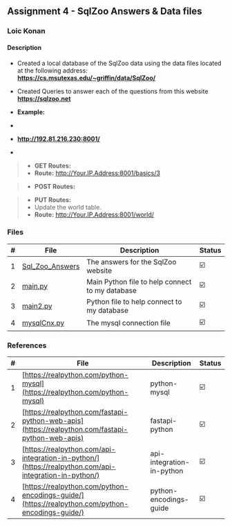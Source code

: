 ## Assignment 4 - SqlZoo Answers & Data files

### Loic Konan

#### Description

- Created a local database of the SqlZoo data using the data files located at the following address: **<https://cs.msutexas.edu/~griffin/data/SqlZoo/>**
- Created Queries to answer each of the questions from this website **<https://sqlzoo.net>**
- **Example:**
-
- **<http://192.81.216.230:8001/>**
  
-
>
> - **GET Routes:**
> - **Route:** http://Your.IP.Address:8001/basics/3



> - **POST Routes:**


> - **PUT Routes:**
> - Update the world table.
> - **Route:** <http://Your.IP.Address:8001/world/>



### Files

|   #   | File                               | Description                                     | Status                  |
| :---: | ---------------------------------- | ----------------------------------------------- | ----------------------- |
|   1   | [Sql_Zoo_Answers](Sql_Zoo_Answers) | The answers for the SqlZoo website              | :ballot_box_with_check: |
|   2   | [main.py](main.py)                 | Main Python file to help connect to my database | :ballot_box_with_check: |
|   3   | [main2.py](main2.py)               | Python file to help connect to my database      | :ballot_box_with_check: |
|   4   | [mysqlCnx.py](mysqlCnx.py)         | The mysql connection file                       | :ballot_box_with_check: |

### References

|   #   | File                                                                                                   | Description               | Status                  |
| :---: | ------------------------------------------------------------------------------------------------------ | ------------------------- | ----------------------- |
|   1   | [https://realpython.com/python-mysql](https://realpython.com/python-mysql)                             | python-mysql              | :ballot_box_with_check: |
|   2   | [https://realpython.com/fastapi-python-web-apis](https://realpython.com/fastapi-python-web-apis)       | fastapi-python            | :ballot_box_with_check: |
|   3   | [https://realpython.com/api-integration-in-python/](https://realpython.com/api-integration-in-python/) | api-integration-in-python | :ballot_box_with_check: |
|   4   | [https://realpython.com/python-encodings-guide/](https://realpython.com/python-encodings-guide/)       | python-encodings-guide    | :ballot_box_with_check: |
